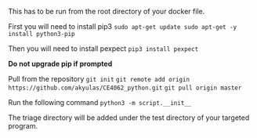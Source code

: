 This has to be run from the root directory of your docker file.

First you will need to install pip3
`
sudo apt-get update
sudo apt-get -y install python3-pip
`

Then you will need to install pexpect
`pip3 install pexpect`

**Do not upgrade pip if prompted**

Pull from the repository
`
git init
`
`
git remote add origin https://github.com/akyulas/CE4062_python.git
`
`
git pull origin master
`

Run the following command
`
python3 -m script.__init__
`

The triage directory will be added under the test directory of your targeted program.

